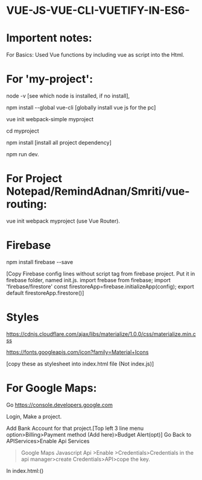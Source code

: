 # VUE-JS-VUE-CLI-VUETIFY-IN-ES6-

# Importent notes:

For Basics: Used Vue functions by including vue as script into the Html.
# For 'my-project': 
node -v [see which node is installed, if no install],

npm install --global vue-cli [globally install vue js for the pc]

vue init webpack-simple myproject

cd myproject

npm install [install all project dependency]

npm run dev.

# For Project Notepad/RemindAdnan/Smriti/vue-routing:
vue init webpack myproject (use Vue Router).

# Firebase
 npm install firebase --save

[Copy Firebase config lines without script tag from firebase project.
Put it in firebase folder, named init.js.
import frebase from firebase;
import 'firebase/firestore' 
const firestoreApp=firebase.initializeApp(config);
export default firestoreApp.firestore()]

# Styles
https://cdnjs.cloudflare.com/ajax/libs/materialize/1.0.0/css/materialize.min.css

https://fonts.googleapis.com/icon?family=Material+Icons

[copy these as stylesheet into index.html file (Not index.js)]

# For Google Maps:
Go https://console.developers.google.com

Login, Make a project.

Add Bank Account for that project.[Top left 3 line menu option>Billing>Payment method (Add here)>Budget Alert(opt)]
Go Back to APIServices>Enable Api Services
>Google Maps Javascript Api >Enable >Credentials>Credentials in the api manager>create Credentials>API>cope the key.

In index.html:(<script src="https://maps.googleapis.com/maps/api/js?key=YOUR_API_KEY&callback=initMap"></script>)




